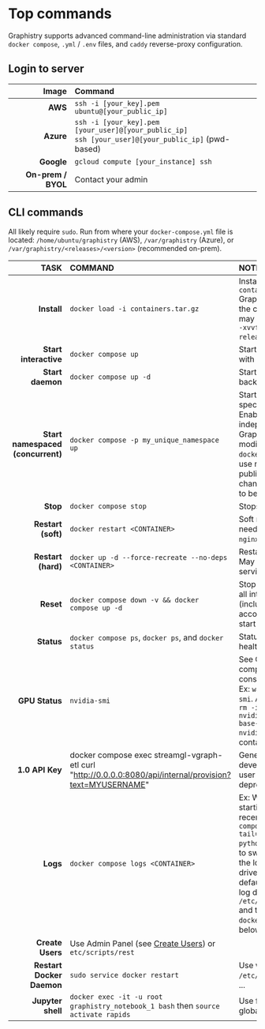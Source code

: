# Top commands

Graphistry supports advanced command-line administration via standard `docker compose`, `.yml` / `.env` files, and `caddy` reverse-proxy configuration.

## Login to server

| Image | Command |
|--: |:-- |
| **AWS** | `ssh -i [your_key].pem ubuntu@[your_public_ip]` |
| **Azure** | `ssh -i [your_key].pem [your_user]@[your_public_ip]` <br> `ssh [your_user]@[your_public_ip]` (pwd-based) |
| **Google** | `gcloud compute [your_instance] ssh` |
| **On-prem / BYOL** | Contact your admin |

## CLI commands

All likely require `sudo`. Run from where your `docker-compose.yml` file is located:  `/home/ubuntu/graphistry` (AWS), `/var/graphistry` (Azure), or `/var/graphistry/<releases>/<version>` (recommended on-prem).

|  TASK	| COMMAND 	| NOTES 	|
|--: |:---	|:---	|
| **Install** 	| `docker load -i containers.tar.gz` 	| Install the `containers.tar.gz` Graphistry release from the current folder. You may need to first run `tar -xvvf my-graphistry-release.tar.gz`.	|
| **Start <br>interactive** 	| `docker compose up` 	| Starts Graphistry, close with ctrl-c 	|
| **Start <br>daemon** 	| `docker compose up -d` 	| Starts Graphistry as background process 	|
| **Start <br>namespaced (concurrent)** 	| `docker compose -p my_unique_namespace up` 	| Starts Graphistry in a specific namespace. Enables running multiple independent instances of Graphistry. NOTE: Must modify Caddy service in `docker-compose.yml` to use non-conflicting public ports, and likewise change global volumes to be independent. 	|
| **Stop** 	| `docker compose stop` 	| Stops Graphistry 	|
| **Restart (soft)** 	| `docker restart <CONTAINER>` 	| Soft restart. May also need to restart service `nginx`. 	|
| **Restart (hard)** 	| `docker up -d --force-recreate --no-deps <CONTAINER>` 	|  Restart with fresh state. May also need to restart service `nginx`.	|
| **Reset**     | `docker compose down -v && docker compose up -d` | Stop Graphistry, remove all internal state (including the user account database!), and start fresh .  |
| **Status** 	 | `docker compose ps`, `docker ps`, and `docker status` 	|  Status: Uptime, healthchecks, ...	|
| **GPU Status** | `nvidia-smi` | See GPU processes, compute/memory consumption, and driver.  Ex: `watch -n 1.5 nvidia-smi`. Also, `docker run --rm -it nvidia/cuda:11.5.0-base-ubuntu20.04 nvidia-smi` for in-container test. |
| **1.0 API Key** | docker compose exec streamgl-vgraph-etl curl "http://0.0.0.0:8080/api/internal/provision?text=MYUSERNAME" 	|  Generates API key for a developer or notebook user	(1.0 API is deprecated)|
| **Logs** 	|  `docker compose logs <CONTAINER>` 	|  Ex: Watch all logs, starting with the 20 most recent lines:  `docker compose logs -f -t --tail=20 forge-etl-python`	. You likely need to switch Docker to use the local json logging driver by  deleting the two default managed Splunk log driver options in `/etc/docker/daemon.json` and then restarting the `docker` daemon (see below). |
| **Create Users** | Use Admin Panel (see [Create Users](tools/user-creation.md)) or `etc/scripts/rest` |
| **Restart Docker Daemon** | `sudo service docker restart` | Use when changing `/etc/docker/daemon.json`, ... |
| **Jupyter shell**| `docker exec -it -u root graphistry_notebook_1 bash` then `source activate rapids` | Use for admin tasks like global package installs |